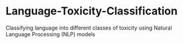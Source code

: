 # Language-Toxicity-Classification
Classifying language into different classes of toxicity using Natural Language Processing (NLP) models
